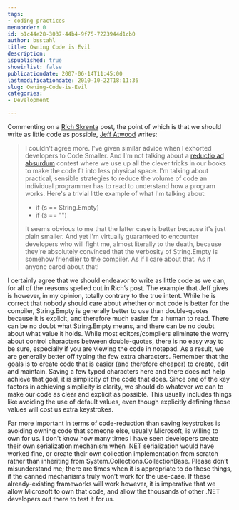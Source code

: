 ```yaml
---
tags:
- coding practices
menuorder: 0
id: b1c44e28-3037-44b4-9f75-7223944d1cb0
author: bsstahl
title: Owning Code is Evil
description: 
ispublished: true
showinlist: false
publicationdate: 2007-06-14T11:45:00
lastmodificationdate: 2010-10-22T18:11:36
slug: Owning-Code-is-Evil
categories:
- Development

---
```


Commenting on a [Rich Skrenta](http://www.skrenta.com/2007/05/code_is_our_enemy.html) post, the point of which is that we should write as little code as possible, [Jeff Atwood](http://www.codinghorror.com/blog/archives/000878.html) writes:


> I couldn't agree more. I've given similar advice when I exhorted developers to Code Smaller. And I'm not talking about a [reductio ad absurdum](http://en.wikipedia.org/wiki/Reductio_ad_absurdum) contest where we use up all the clever tricks in our books to make the code fit into less physical space. I'm talking about practical, sensible strategies to reduce the volume of code an individual programmer has to read to understand how a program works. Here's a trivial little example of what I'm talking about:   
>   
> 
> - if (s == String.Empty)
> - if (s == "")
> 
>   
> It seems obvious to me that the latter case is better because it's just plain smaller. And yet I'm virtually guaranteed to encounter developers who will fight me, almost literally to the death, because they're absolutely convinced that the verbosity of String.Empty is somehow friendlier to the compiler. As if I care about that. As if anyone cared about that!

  

I certainly agree that we should endeavor to write as little code as we can, for all of the reasons spelled out in Rich’s post. The example that Jeff gives is however, in my opinion, totally contrary to the true intent. While he is correct that nobody should care about whether or not code is better for the compiler, String.Empty is generally better to use than double-quotes because it is explicit, and therefore much easier for a human to read. There can be no doubt what String.Empty means, and there can be no doubt about what value it holds. While most editors/compilers eliminate the worry about control characters between double-quotes, there is no easy way to be sure, especially if you are viewing the code in notepad. As a result, we are generally better off typing the few extra characters. Remember that the goals is to create code that is easier (and therefore cheaper) to create, edit and maintain. Saving a few typed characters here and there does not help achieve that goal, it is simplicity of the code that does. Since one of the key factors in achieving simplicity is clarity, we should do whatever we can to make our code as clear and explicit as possible. This usually includes things like avoiding the use of default values, even though explicitly defining those values will cost us extra keystrokes.

Far more important in terms of code-reduction than saving keystrokes is avoiding owning code that someone else, usually Microsoft, is willing to own for us. I don't know how many times I have seen developers create their own serialization mechanism when .NET serialization would have worked fine, or create their own collection implementation from scratch rather than inheriting from System.Collections.CollectionBase. Please don’t misunderstand me; there are times when it is appropriate to do these things, if the canned mechanisms truly won’t work for the use-case. If these already-existing frameworks will work however, it is imperative that we allow Microsoft to own that code, and allow the thousands of other .NET developers out there to test it for us.

